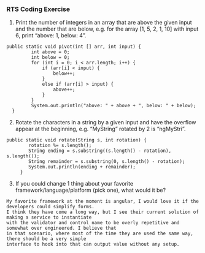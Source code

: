 ### RTS Coding Exercise

1)  Print the number of integers in an array that are above the given input and the number that are below, e.g. for the array [1, 5, 2, 1, 10] with input 6, print “above: 1, below: 4”.


```
public static void pivot(int [] arr, int input) {
         int above = 0; 
         int below = 0; 
         for (int i = 0; i < arr.length; i++) {
             if (arr[i] < input) {
                 below++; 
             }
             else if (arr[i] > input) {
                 above++; 
             }
         }
         System.out.println("above: " + above + ", below: " + below);
  }

```
2) Rotate the characters in a string by a given input and have the overflow appear at the beginning, e.g. “MyString” rotated by 2 is “ngMyStri”.

```
public static void rotate(String s, int rotation) {
        rotation %= s.length(); 
        String ending = s.substring((s.length() - rotation), s.length());
        String remainder = s.substring(0, s.length() - rotation); 
        System.out.println(ending + remainder);
     }

```

3) If you could change 1 thing about your favorite framework/language/platform (pick one), what would it be?
```
My favorite framework at the moment is angular, I would love it if the developers could simplify forms. 
I think they have come a long way, but I see their current solution of making a service to instantiate 
with the validator and control name to be overly repetitive and somewhat over engineered. I believe that 
in that scenario, where most of the time they are used the same way, there should be a very simple 
interface to hook into that can output value without any setup.
```
